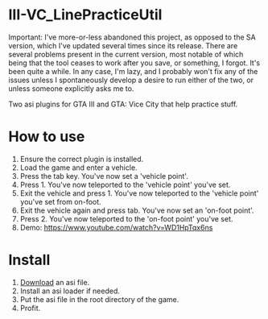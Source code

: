# III-VC_LinePracticeUtil
Important: I've more-or-less abandoned this project, as opposed to the SA version, which I've updated several times since its release. There are several problems present in the current version, most notable of which being that the tool ceases to work after you save, or something, I forgot. It's been quite a while. In any case, I'm lazy, and I probably won't fix any of the issues unless I spontaneously develop a desire to run either of the two, or unless someone explicitly asks me to.

Two asi plugins for GTA III and GTA: Vice City that help practice stuff. 

# How to use
1. Ensure the correct plugin is installed.
2. Load the game and enter a vehicle.
3. Press the tab key. You've now set a 'vehicle point'.
4. Press 1. You've now teleported to the 'vehicle point' you've set.
5. Exit the vehicle and press 1. You've now teleported to the 'vehicle point' you've set from on-foot.
6. Exit the vehicle again and press tab. You've now set an 'on-foot point'.
7. Press 2. You've now teleported to the 'on-foot point' you've set.
8. Demo: https://www.youtube.com/watch?v=WD1HpTqx6ns

# Install
1. [Download](https://github.com/yuyumta/III-VC_LinePracticeUtil/releases/tag/1.0) an asi file.
2. Install an asi loader if needed.
3. Put the asi file in the root directory of the game.
4. Profit.
